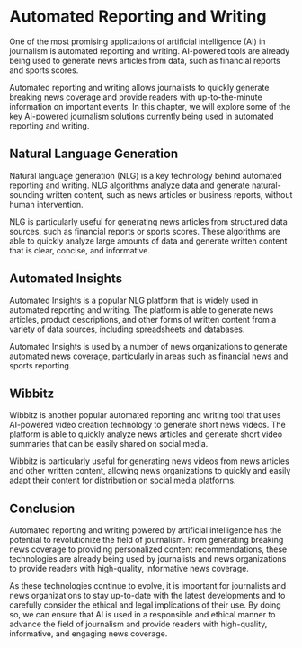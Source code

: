 Automated Reporting and Writing
===========================================================================

One of the most promising applications of artificial intelligence (AI) in journalism is automated reporting and writing. AI-powered tools are already being used to generate news articles from data, such as financial reports and sports scores.

Automated reporting and writing allows journalists to quickly generate breaking news coverage and provide readers with up-to-the-minute information on important events. In this chapter, we will explore some of the key AI-powered journalism solutions currently being used in automated reporting and writing.

Natural Language Generation
---------------------------

Natural language generation (NLG) is a key technology behind automated reporting and writing. NLG algorithms analyze data and generate natural-sounding written content, such as news articles or business reports, without human intervention.

NLG is particularly useful for generating news articles from structured data sources, such as financial reports or sports scores. These algorithms are able to quickly analyze large amounts of data and generate written content that is clear, concise, and informative.

Automated Insights
------------------

Automated Insights is a popular NLG platform that is widely used in automated reporting and writing. The platform is able to generate news articles, product descriptions, and other forms of written content from a variety of data sources, including spreadsheets and databases.

Automated Insights is used by a number of news organizations to generate automated news coverage, particularly in areas such as financial news and sports reporting.

Wibbitz
-------

Wibbitz is another popular automated reporting and writing tool that uses AI-powered video creation technology to generate short news videos. The platform is able to quickly analyze news articles and generate short video summaries that can be easily shared on social media.

Wibbitz is particularly useful for generating news videos from news articles and other written content, allowing news organizations to quickly and easily adapt their content for distribution on social media platforms.

Conclusion
----------

Automated reporting and writing powered by artificial intelligence has the potential to revolutionize the field of journalism. From generating breaking news coverage to providing personalized content recommendations, these technologies are already being used by journalists and news organizations to provide readers with high-quality, informative news coverage.

As these technologies continue to evolve, it is important for journalists and news organizations to stay up-to-date with the latest developments and to carefully consider the ethical and legal implications of their use. By doing so, we can ensure that AI is used in a responsible and ethical manner to advance the field of journalism and provide readers with high-quality, informative, and engaging news coverage.
